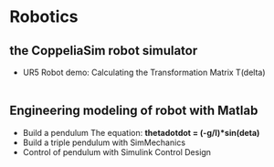# Robotics

## the CoppeliaSim robot simulator
- UR5 Robot demo: Calculating the Transformation Matrix T(delta) <br/><br/>
## Engineering modeling of robot with Matlab
- Build a pendulum
   The equation: __thetadotdot = (-g/l)*sin(deta)__
- Build a triple pendulum with SimMechanics
- Control of pendulum with Simulink Control Design
